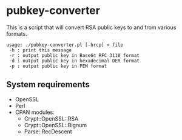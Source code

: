 pubkey-converter
================
This is a script that will convert RSA public keys to and from various formats.

    usage: ./pubkey-converter.pl [-hrcp] < file
     -h : print this message
     -r : output public key in Base64 RFC 3110 format
     -d : output public key in hexadecimal DER format
     -p : output public key in PEM format

## System requirements
* OpenSSL
* Perl
* CPAN modules:
  * Crypt::OpenSSL::RSA
  * Crypt::OpenSSL::Bignum
  * Parse::RecDescent